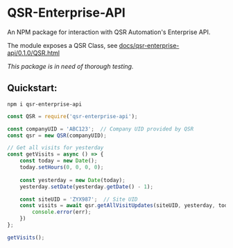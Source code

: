 # QSR-Enterprise-API
An NPM package for interaction with QSR Automation's Enterprise API.

The module exposes a QSR Class, see [docs/qsr-enterprise-api/0.1.0/QSR.html](/docs/qsr-enterprise-api/0.1.0/QSR.html)

*This package is in need of thorough testing.*

## Quickstart:
```
npm i qsr-enterprise-api
```
```javascript
const QSR = require('qsr-enterprise-api');

const companyUID = 'ABC123';  // Company UID provided by QSR
const qsr = new QSR(companyUID);

// Get all visits for yesterday
const getVisits = async () => {
    const today = new Date();
    today.setHours(0, 0, 0, 0);
    
    const yesterday = new Date(today);
    yesterday.setDate(yesterday.getDate() - 1);

    const siteUID = 'ZYX987';  // Site UID 
    const visits = await qsr.getAllVisitUpdates(siteUID, yesterday, today).catch(err => {
        console.error(err);
    })
};

getVisits();
```


